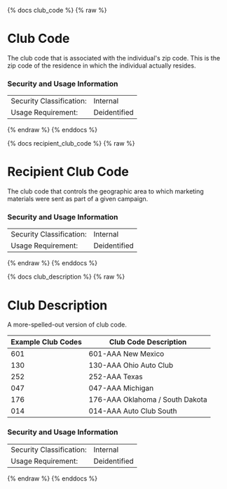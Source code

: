 {% docs club_code %}
{% raw %}

<a name="club_code"></a>
# Club Code
The club code that is associated with the individual's zip code. This is 
the zip code of the residence in which the individual actually resides.

### Security and Usage Information
|     |     |
| --- | --- |
| Security Classification: | Internal |
| Usage Requirement:       | Deidentified |

{% endraw %}
{% enddocs %}

{% docs recipient_club_code %}
{% raw %}

<a name="recipient_club_code"></a>
# Recipient Club Code
The club code that controls the geographic area to which marketing materials were sent as part of a given campaign.

### Security and Usage Information
|     |     |
| --- | --- |
| Security Classification: | Internal |
| Usage Requirement:       | Deidentified |

{% endraw %}
{% enddocs %}

{% docs club_description %}
{% raw %}

<a name="club_description"></a>
# Club Description
A more-spelled-out version of club code. 

| Example Club Codes | Club Code Description |
| ------------------ | --------------------- |
|   601   |  601-AAA New Mexico              |
|   130   |  130-AAA Ohio Auto Club          |
|   252   |  252-AAA Texas                   |
|   047   |  047-AAA Michigan                |
|   176   |  176-AAA Oklahoma / South Dakota |
|   014   |  014-AAA Auto Club South         |

### Security and Usage Information
|     |     |
| --- | --- |
| Security Classification: | Internal |
| Usage Requirement:       | Deidentified |

{% endraw %}
{% enddocs %}
